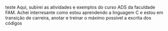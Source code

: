 teste
Aqui, subirei as atividades e exemplos do curso ADS da faculdade FAM.
Achei interresante como estou aprendendo a linguagem C e estou em transição de carreira, anotar e treinar o máximo possivel a escrita dos códigos
